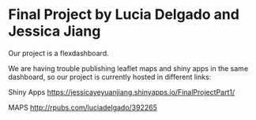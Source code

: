 # Final Project by Lucia Delgado and Jessica Jiang

Our project is a flexdashboard. 

We are having trouble publishing  leaflet maps and shiny apps in the same dashboard, so our project is currently hosted in different links: 

Shiny Apps
https://jessicayeyuanjiang.shinyapps.io/FinalProjectPart1/

MAPS
http://rpubs.com/luciadelgado/392265
